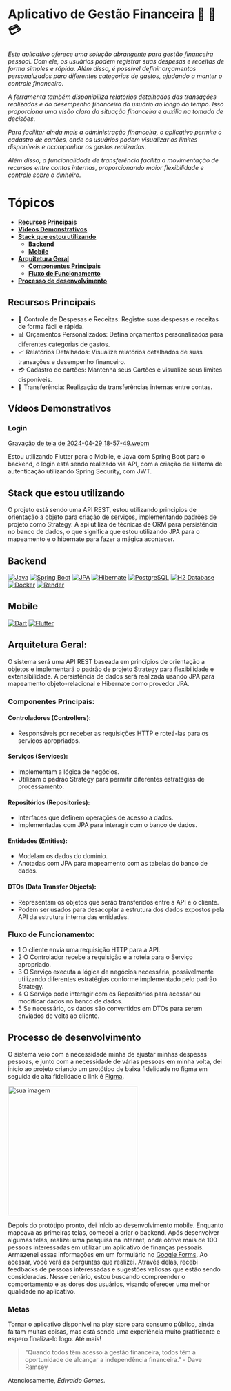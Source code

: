 # Aplicativo de Gestão Financeira 📱 🏦 💳 

*Este aplicativo oferece uma solução abrangente para gestão financeira pessoal. Com ele, os usuários podem registrar suas despesas e receitas de forma simples e rápida. Além disso, é possível definir orçamentos personalizados para diferentes categorias de gastos, ajudando a manter o controle financeiro*.

*A ferramenta também disponibiliza relatórios detalhados das transações realizadas e do desempenho financeiro do usuário ao longo do tempo. Isso proporciona uma visão clara da situação financeira e auxilia na tomada de decisões*.

*Para facilitar ainda mais a administração financeira, o aplicativo permite o cadastro de cartões, onde os usuários podem visualizar os limites disponíveis e acompanhar os gastos realizados*.

*Além disso, a funcionalidade de transferência facilita a movimentação de recursos entre contas internas, proporcionando maior flexibilidade e controle sobre o dinheiro*.

# Tópicos

- [**Recursos Principais**](#recursos-principais)
- [**Vídeos Demonstrativos**](#vídeos-demonstrativos)
- [**Stack que estou utilizando**](#stack-que-estou-utilizando)
  - [**Backend**](#backend)
  - [**Mobile**](#mobile)
- [**Arquitetura Geral**](#arquitetura-geral)
  - [**Componentes Principais**](#componentes-principais)
  - [**Fluxo de Funcionamento**](#fluxo-de-funcionamento)
- [**Processo de desenvolvimento**](#processo-de-desenvolvimento)
 
## Recursos Principais

- 💸 Controle de Despesas e Receitas: Registre suas despesas e receitas de forma fácil e rápida.
- 📊 Orçamentos Personalizados: Defina orçamentos personalizados para diferentes categorias de gastos.
- 📈 Relatórios Detalhados: Visualize relatórios detalhados de suas transações e desempenho financeiro.
- 💳 Cadastro de cartões: Mantenha seus Cartões e visualize seus limites disponíveis.
- 🔄 Transferência: Realização de transferências internas entre contas.

## Vídeos Demonstrativos

### Login

[Gravação de tela de 2024-04-29 18-57-49.webm](https://github.com/MarlonJerold/backendquack/assets/63025001/f308a30d-dcdd-4882-a694-5904c9c9eca6)

Estou utilizando Flutter para o Mobile, e Java com Spring Boot para o backend, o login está sendo realizado via API, com a criação de sistema de autenticação utilizando Spring Security, com JWT.

## Stack que estou utilizando 

O projeto está sendo uma API REST, estou utilizando principios de orientação a objeto para criação de serviços, implementando padrões de projeto como Strategy. A api utiliza de técnicas de ORM para persistência no banco de dados, o que significa que estou utilizando JPA para o mapeamento e o hibernate para fazer a mágica acontecer. 

## Backend
[![Java](https://img.shields.io/badge/Java-007396?style=flat-square&logo=java&logoColor=white)](https://www.java.com/) [![Spring Boot](https://img.shields.io/badge/Spring_Boot-6DB33F?style=flat-square&logo=spring-boot)](https://spring.io/projects/spring-boot) [![JPA](https://img.shields.io/badge/JPA-6600cc?style=flat-square&logo=java&logoColor=white)](https://docs.oracle.com/javaee/7/api/javax/persistence/package-summary.html) [![Hibernate](https://img.shields.io/badge/Hibernate-59666C?style=flat-square&logo=hibernate)](https://hibernate.org/) [![PostgreSQL](https://img.shields.io/badge/PostgreSQL-336791?style=flat-square&logo=postgresql&logoColor=white)](https://www.postgresql.org/) [![H2 Database](https://img.shields.io/badge/H2_Database-00457C?style=flat-square&logo=h2)](https://www.h2database.com/html/main.html) [![Docker](https://img.shields.io/badge/Docker-2496ED?style=flat-square&logo=docker&logoColor=white)](https://www.docker.com/) [![Render](https://img.shields.io/badge/Render-333333?style=flat-square&logo=render)](https://render.com/)

## Mobile
[![Dart](https://img.shields.io/badge/Dart-0175C2?style=flat-square&logo=dart&logoColor=white)](https://dart.dev/) [![Flutter](https://img.shields.io/badge/Flutter-02569B?style=flat-square&logo=flutter&logoColor=white)](https://flutter.dev/)

## Arquitetura Geral:
O sistema será uma API REST baseada em princípios de orientação a objetos e implementará o padrão de projeto Strategy para flexibilidade e extensibilidade. A persistência de dados será realizada usando JPA para mapeamento objeto-relacional e Hibernate como provedor JPA.

### Componentes Principais:
#### Controladores (Controllers):
- Responsáveis por receber as requisições HTTP e roteá-las para os serviços apropriados.
#### Serviços (Services):
- Implementam a lógica de negócios.
- Utilizam o padrão Strategy para permitir diferentes estratégias de processamento.
#### Repositórios (Repositories):
- Interfaces que definem operações de acesso a dados.
- Implementadas com JPA para interagir com o banco de dados.
####  Entidades (Entities):
- Modelam os dados do domínio.
- Anotadas com JPA para mapeamento com as tabelas do banco de dados.
####  DTOs (Data Transfer Objects):
- Representam os objetos que serão transferidos entre a API e o cliente.
- Podem ser usados para desacoplar a estrutura dos dados expostos pela API da estrutura interna das entidades.

### Fluxo de Funcionamento:
- 1 O cliente envia uma requisição HTTP para a API.
- 2 O Controlador recebe a requisição e a roteia para o Serviço apropriado.
- 3 O Serviço executa a lógica de negócios necessária, possivelmente utilizando diferentes estratégias conforme implementado pelo padrão Strategy.
- 4 O Serviço pode interagir com os Repositórios para acessar ou modificar dados no banco de dados.
- 5 Se necessário, os dados são convertidos em DTOs para serem enviados de volta ao cliente.

## Processo de desenvolvimento

O sistema veio com a necessidade minha de ajustar minhas despesas pessoas, e junto com a necessidade de várias pessoas em minha volta, dei início ao projeto criando um protótipo de baixa fidelidade no figma em seguida de alta fidelidade o link é [Figma](https://www.figma.com/file/jo9J4yQd5JDAaGcqWEPQow/Untitled?type=design&node-id=0-1&mode=design&t=qLfASTdTKsndbC27-0).

<img src="https://github.com/MarlonJerold/backendquack/assets/63025001/0d66ee42-b56d-4c5a-8d00-e9016bbd49d1" alt="sua imagem" width="300"/>

Depois do protótipo pronto, dei início ao desenvolvimento mobile. Enquanto mapeava as primeiras telas, comecei a criar o backend. Após desenvolver algumas telas, realizei uma pesquisa na internet, onde obtive mais de 100 pessoas interessadas em utilizar um aplicativo de finanças pessoais. Armazenei essas informações em um formulário no [Google Forms](https://docs.google.com/forms/d/117vmQ1WlsruxiFLah2dq90qXcvnDWjWYGkGxZlU_Yk4/edit). Ao acessar, você verá as perguntas que realizei. Através delas, recebi feedbacks de pessoas interessadas e sugestões valiosas que estão sendo consideradas. Nesse cenário, estou buscando compreender o comportamento e as dores dos usuários, visando oferecer uma melhor qualidade no aplicativo.

### Metas

Tornar o aplicativo disponível na play store para consumo público, ainda faltam muitas coisas, mas está sendo uma experiência muito gratificante e espero finaliza-lo logo.
Até mais!

> "Quando todos têm acesso à gestão financeira, todos têm a oportunidade de alcançar a independência financeira." - Dave Ramsey

Atenciosamente,
*Edivaldo Gomes.*
